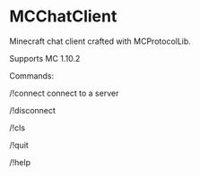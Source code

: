 # MCChatClient
Minecraft chat client crafted with MCProtocolLib.

Supports MC 1.10.2

Commands:

/!connect connect to a server

/!disconnect

/!cls

/!quit

/!help

